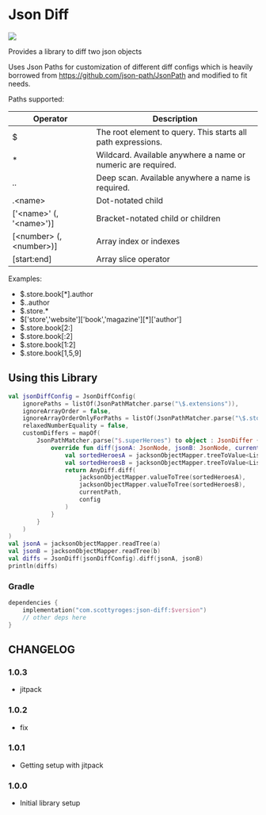 # Json Diff
[![](https://jitpack.io/v/scottyroges/json-diff.svg)](https://jitpack.io/#scottyroges/json-diff)

Provides a library to diff two json objects

Uses Json Paths for customization of different diff configs which is heavily borrowed from https://github.com/json-path/JsonPath and modified to fit needs.

Paths supported:

| Operator                  | Description                                                  |
|---------------------------|--------------------------------------------------------------|
| $	                        | The root element to query. This starts all path expressions. |
| *	                        | Wildcard. Available anywhere a name or numeric are required. |
| ..	                       | Deep scan. Available anywhere a name is required.            |
| .\<name>	                 | Dot-notated child                                            |
| ['\<name>' (, '\<name>')] | 	Bracket-notated child or children                           |
| [\<number> (, \<number>)] | 	Array index or indexes                                      |
| [start:end]	              | Array slice operator                                         |

Examples:
- $.store.book[*].author
- $..author
- $.store.*
- $['store','website']['book','magazine'][*]['author']
- $.store.book[2:]
- $.store.book[:2]
- $.store.book[1:2]
- $.store.book[1,5,9]


## Using this Library

```kotlin
val jsonDiffConfig = JsonDiffConfig(
    ignorePaths = listOf(JsonPathMatcher.parse("\$.extensions")),
    ignoreArrayOrder = false,
    ignoreArrayOrderOnlyForPaths = listOf(JsonPathMatcher.parse("\$.store.books")),
    relaxedNumberEquality = false,
    customDiffers = mapOf(
        JsonPathMatcher.parse("$.superHeroes") to object : JsonDiffer {
            override fun diff(jsonA: JsonNode, jsonB: JsonNode, currentPath: String, config: JsonDiffConfig,): List<String> {
                val sortedHeroesA = jacksonObjectMapper.treeToValue<List<SuperHero>>(jsonA).sortedBy { it.id }
                val sortedHeroesB = jacksonObjectMapper.treeToValue<List<SuperHero>>(jsonB).sortedBy { it.id }
                return AnyDiff.diff(
                    jacksonObjectMapper.valueToTree(sortedHeroesA),
                    jacksonObjectMapper.valueToTree(sortedHeroesB),
                    currentPath,
                    config
                )
            }
        }
    )
)
val jsonA = jacksonObjectMapper.readTree(a)
val jsonB = jacksonObjectMapper.readTree(b)
val diffs = JsonDiff(jsonDiffConfig).diff(jsonA, jsonB)
println(diffs)

```

### Gradle

```kotlin
dependencies {
    implementation("com.scottyroges:json-diff:$version")
    // other deps here
}
```

## CHANGELOG
### 1.0.3
- jitpack

### 1.0.2
- fix

### 1.0.1
- Getting setup with jitpack

### 1.0.0
- Initial library setup
